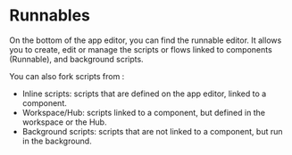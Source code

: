 # Runnables

On the bottom of the app editor, you can find the runnable editor. It allows you to create, edit or manage the scripts or flows linked to components (Runnable), and background scripts. 

You can also fork scripts from :
- Inline scripts: scripts that are defined on the app editor, linked to a component.
- Workspace/Hub: scripts linked to a component, but defined in the workspace or the Hub.
- Background scripts: scripts that are not linked to a component, but run in the background.
